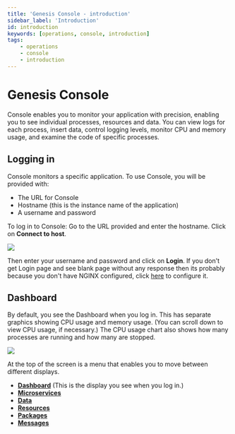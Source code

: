 ```yaml
---
title: 'Genesis Console - introduction'
sidebar_label: 'Introduction'
id: introduction
keywords: [operations, console, introduction]
tags:
    - operations
    - console
    - introduction
---
```




# Genesis Console
Console enables you to monitor your application with precision, enabling you to see individual processes, resources and data. You can view logs for each process, insert data, control logging levels, monitor CPU and memory usage, and examine the code of specific processes.

## Logging in

Console monitors a specific application. To use Console, you will be provided with:
* The URL for Console
* Hostname (this is the instance name of the application)
* A username and password

To log in to Console:
Go to the URL provided and enter the hostname. Click on **Connect to host**. 

![](/img/con-hostname.png)

Then enter your username and password and click on **Login**. If you don't get Login page and see blank page without any response then its probably because you don't have NGINX configured, click [here](../../../operations/server-setup/config-management/#nginx-configuration) to configure it.

## Dashboard
By default, you see the Dashboard when you log in. This has separate graphics showing CPU usage and memory usage. (You can scroll down to view CPU usage, if necessary.) The CPU usage chart also shows how many processes are running and how many are stopped.

![](/img/con-dashboard.png)

At the top of the screen is a menu that enables you to move between different displays.
* **[Dashboard](../../../operations/console/introduction/#dashboard)** (This is the display you see when you log in.)
* **[Microservices](../../../operations/console/microservices)**
* **[Data](../../../operations/console/data/)**
* **[Resources](../../../operations/console/resources/)**
* **[Packages](../../../operations/console/packages/)**
* **[Messages](../../../operations/console/messages/)**
